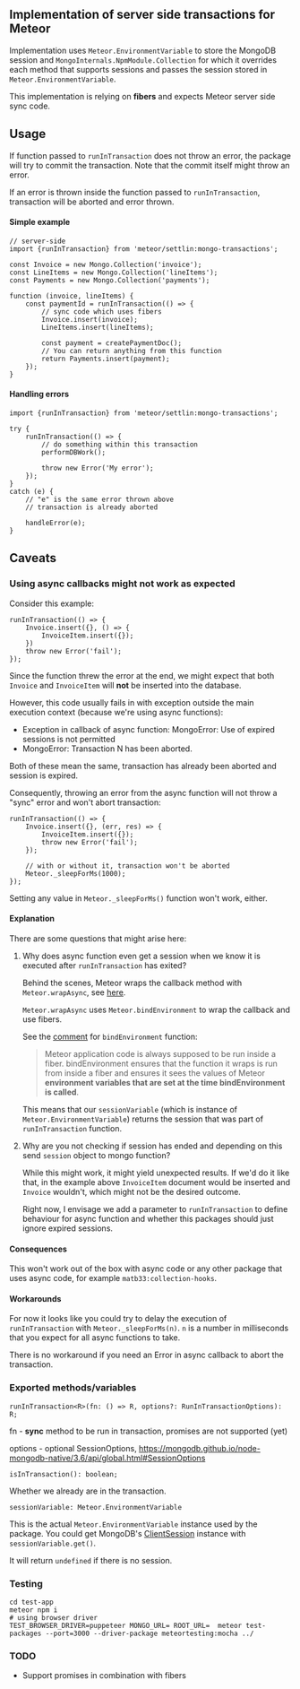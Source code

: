 ## Implementation of server side transactions for Meteor

Implementation uses `Meteor.EnvironmentVariable` to store the MongoDB session and
`MongoInternals.NpmModule.Collection` for which it overrides each method that supports sessions and passes the session stored in `Meteor.EnvironmentVariable`.

This implementation is relying on **fibers** and expects Meteor server side sync code.

## Usage

If function passed to `runInTransaction` does not throw an error, the package will try to commit the transaction. Note that the commit itself might throw an error.

If an error is thrown inside the function passed to `runInTransaction`, transaction will be aborted and error thrown.

#### Simple example

```
// server-side
import {runInTransaction} from 'meteor/settlin:mongo-transactions';

const Invoice = new Mongo.Collection('invoice');
const LineItems = new Mongo.Collection('lineItems');
const Payments = new Mongo.Collection('payments');

function (invoice, lineItems) {
    const paymentId = runInTransaction(() => {
        // sync code which uses fibers
        Invoice.insert(invoice);
        LineItems.insert(lineItems);

        const payment = createPaymentDoc(); 
        // You can return anything from this function
        return Payments.insert(payment);
    });
}
```

#### Handling errors

```
import {runInTransaction} from 'meteor/settlin:mongo-transactions';

try {
    runInTransaction(() => {
        // do something within this transaction
        performDBWork();

        throw new Error('My error');
    });
}
catch (e) {
    // "e" is the same error thrown above
    // transaction is already aborted

    handleError(e);
}
```

## Caveats

### Using async callbacks might not work as expected

Consider this example:

```
runInTransaction(() => {
    Invoice.insert({}, () => {
        InvoiceItem.insert({});
    })
    throw new Error('fail');
});
```

Since the function threw the error at the end, we might expect that both `Invoice` and `InvoiceItem` will **not** be inserted into the database.

However, this code usually fails in with exception outside the main execution context (because we're using async functions):
- Exception in callback of async function: MongoError: Use of expired sessions is not permitted
- MongoError: Transaction N has been aborted.

Both of these mean the same, transaction has already been aborted and session is expired.


Consequently, throwing an error from the async function will not throw a "sync" error and won't abort transaction:

```
runInTransaction(() => {
    Invoice.insert({}, (err, res) => {
        InvoiceItem.insert({});
        throw new Error('fail');
    });

    // with or without it, transaction won't be aborted
    Meteor._sleepForMs(1000);
});
```

Setting any value in `Meteor._sleepForMs()` function won't work, either.

#### Explanation

There are some questions that might arise here:

1. Why does async function even get a session when we know it is executed after `runInTransaction` has exited?

    Behind the scenes, Meteor wraps the callback method with `Meteor.wrapAsync`, see [here](https://github.com/meteor/meteor/blob/42c5422ca42bd3b8a7156192448dc605daf5aa9d/packages/mongo/mongo_driver.js#L787).

    `Meteor.wrapAsync` uses `Meteor.bindEnvironment` to wrap the callback and use fibers.

    See the [comment](https://github.com/meteor/meteor/blob/42c5422ca42bd3b8a7156192448dc605daf5aa9d/packages/meteor/dynamics_nodejs.js#L84) for `bindEnvironment` function:

    > Meteor application code is always supposed to be run inside a 
     fiber. bindEnvironment ensures that the function it wraps is run from 
     inside a fiber and ensures it sees the values of Meteor **environment 
     variables that are set at the time bindEnvironment is called**.

     This means that our `sessionVariable` (which is instance of `Meteor.EnvironmentVariable`) returns the session that was part of `runInTransaction` function.

2. Why are you not checking if session has ended and depending on this send `session` object to mongo function?

    While this might work, it might yield unexpected results. If we'd do it like that, in the example above `InvoiceItem` document would be inserted and `Invoice` wouldn't, which might not be the desired outcome.

    Right now, I envisage we add a parameter to `runInTransaction` to define behaviour for async function and whether this packages should just ignore expired sessions.

#### Consequences

This won't work out of the box with async code or any other package that uses async code, for example `matb33:collection-hooks`.

#### Workarounds

For now it looks like you could try to delay the execution of `runInTransaction` with `Meteor._sleepForMs(n)`. `n` is a number in milliseconds that you expect for all async functions to take.

There is no workaround if you need an Error in async callback to abort the transaction.


### Exported methods/variables
```
runInTransaction<R>(fn: () => R, options?: RunInTransactionOptions): R;
```

fn - **sync** method to be run in transaction, promises are not supported (yet)

options - optional SessionOptions, https://mongodb.github.io/node-mongodb-native/3.6/api/global.html#SessionOptions


```
isInTransaction(): boolean;
```

Whether we already are in the transaction.

```
sessionVariable: Meteor.EnvironmentVariable
```
This is the actual `Meteor.EnvironmentVariable` instance used by the package.
You could get MongoDB's [ClientSession](https://mongodb.github.io/node-mongodb-native/3.6/api/ClientSession.html) instance with `sessionVariable.get()`.

It will return `undefined` if there is no session.

### Testing

```
cd test-app
meteor npm i
# using browser driver
TEST_BROWSER_DRIVER=puppeteer MONGO_URL= ROOT_URL=  meteor test-packages --port=3000 --driver-package meteortesting:mocha ../
```

### TODO

- Support promises in combination with fibers
